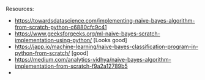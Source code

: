 Resources:
- https://towardsdatascience.com/implementing-naive-bayes-algorithm-from-scratch-python-c6880cfc9c41
- https://www.geeksforgeeks.org/ml-naive-bayes-scratch-implementation-using-python/ [Looks good]
- https://japp.io/machine-learning/naive-bayes-classification-program-in-python-from-scratch/ [good]
- https://medium.com/analytics-vidhya/naive-bayes-algorithm-implementation-from-scratch-f9a2a12789b5
- 